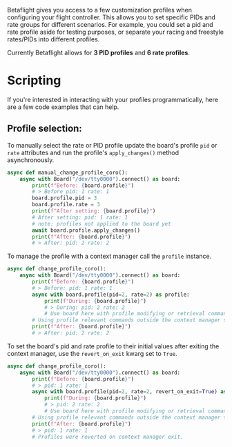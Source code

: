 Betaflight gives you access to a few customization profiles when configuring your flight controller. This allows you to set specific PIDs and rate groups for different scenarios. For example, you could set a pid and rate profile aside for testing purposes, or separate your racing and freestyle rates/PIDs into different profiles.

Currently Betaflight allows for **3 PID profiles** and **6 rate profiles**.

# Scripting

If you're interested in interacting with your profiles programmatically, here are a few code examples that can help.

## Profile selection:

To manually select the rate or PID profile update the board's profile `pid` or `rate` attributes and run the profile's `apply_changes()` method asynchronously.

```python
async def manual_change_profile_coro():
    async with Board("/dev/tty0000").connect() as board:
        print(f"Before: {board.profile}")
        # > Before pid: 1 rate: 1
        board.profile.pid = 3
        board.profile.rate = 3
        print(f"After setting: {board.profile}")
        # After setting: pid: 1 rate: 1
        # note: profiles not applied to the board yet
        await board.profile.apply_changes()
        print(f"After: {board.profile}")
        # > After: pid: 2 rate: 2
```

To manage the profile with a context manager call the `profile` instance.

```python
async def change_profile_coro():
    async with Board("/dev/tty0000").connect() as board:
        print(f"Before: {board.profile}")
        # > Before: pid: 1 rate: 1
        async with board.profile(pid=2, rate=2) as profile:
            print(f"During: {board.profile}")
            # > During: pid: 2 rate: 2
            # Use board here with profile modifying or retrieval commands.
        # Using profile relevant commands outside the context manager scope should interact with the profiles set in our board.profile() call.
        print(f"After: {board.profile}")
        # > After: pid: 2 rate: 2
```

To set the board's pid and rate profile to their initial values after exiting the context manager, use the `revert_on_exit` kwarg set to `True`.

```python
async def change_profile_coro():
    async with Board("/dev/tty0000").connect() as board:
        print(f"Before: {board.profile}")
        # > pid: 1 rate: 1
        async with board.profile(pid=2, rate=2, revert_on_exit=True) as profile:
            print(f"During: {board.profile}")
            # > pid: 2 rate: 2
            # Use board here with profile modifying or retrieval commands.
        # Using profile relevant commands outside the context manager scope should interact with the profiles before our board.profile() call.
        print(f"After: {board.profile}")
        # > pid: 1 rate: 1
        # Profiles were reverted on context manager exit.
```
